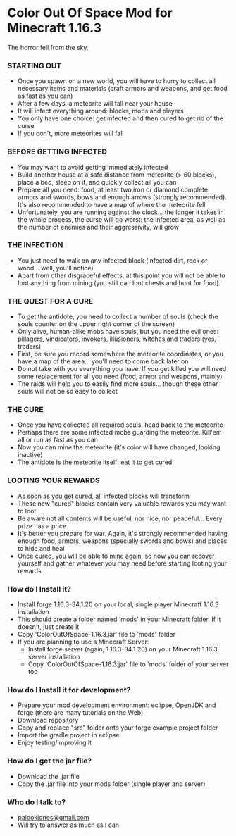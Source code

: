 # Color Out Of Space Mod for Minecraft 1.16.3 #

The horror fell from the sky.

### STARTING OUT ###

* Once you spawn on a new world, you will have to hurry to collect all necessary items and materials (craft armors and weapons, and get food as fast as you can)
* After a few days, a meteorite will fall near your house
* It will infect everything around: blocks, mobs and players
* You only have one choice: get infected and then cured to get rid of the curse
* If you don't, more meteorites will fall

### BEFORE GETTING INFECTED ###

* You may want to avoid getting immediately infected
* Build another house at a safe distance from meteorite (> 60 blocks), place a bed, sleep on it, and quickly collect all you can
* Prepare all you need: food, at least two iron or diamond complete armors and swords, bows and enough arrows (strongly recommended). It's also recommended to have a map of where the meteorite fell
* Unfortunately, you are running against the clock... the longer it takes in the whole process, the curse will go worst: the infected area, as well as the number of enemies and their aggressivity, will grow 

### THE INFECTION ###

* You just need to walk on any infected block (infected dirt, rock or wood... well, you'll notice)
* Apart from other disgraceful effects, at this point you will not be able to loot anything from mining (you still can loot chests and hunt for food)

### THE QUEST FOR A CURE ###

* To get the antidote, you need to collect a number of souls (check the souls counter on the upper right corner of the screen)
* Only alive, human-alike mobs have souls, but you need the evil ones: pillagers, vindicators, invokers, illusioners, witches and traders (yes, traders)
* First, be sure you record somewhere the meteorite coordinates, or you have a map of the area... you'll need to come back later on
* Do not take with you everything you have. If you get killed you will need some replacement for all you need (food, armor and weapons, mainly)
* The raids will help you to easily find more souls... though these other souls will not be so easy to collect

### THE CURE ###

* Once you have collected all required souls, head back to the meteorite
* Perhaps there are some infected mobs guarding the meteorite. Kill'em all or run as fast as you can
* Now you can mine the meteorite (it's color will have changed, looking inactive)
* The antidote is the meteorite itself: eat it to get cured

### LOOTING YOUR REWARDS ###

* As soon as you get cured, all infected blocks will transform
* These new "cured" blocks contain very valuable rewards you may want to loot
* Be aware not all contents will be useful, nor nice, nor peaceful... Every prize has a price
* It's better you prepare for war. Again, it's strongly recommended having enough food, armors, weapons (specially swords and bows) and places to hide and heal
* Once cured, you will be able to mine again, so now you can recover yourself and gather whatever you may need before starting looting your rewards

### How do I Install it? ###
* Install forge 1.16.3-34.1.20 on your local, single player Minecraft 1.16.3 installation
* This should create a folder named 'mods' in your Minecraft folder. If it doesn't, just create it
* Copy 'ColorOutOfSpace-1.16.3.jar' file to 'mods' folder
* If you are planning to use a Minecraft Server:
  * Install forge server (again, 1.16.3-34.1.20) on your Minecraft 1.16.3 server installation
  * Copy 'ColorOutOfSpace-1.16.3.jar' file to 'mods' folder of your server too

### How do I Install it for development? ###
* Prepare your mod development environment: eclipse, OpenJDK and forge (there are many tutorials on the Web)
* Download repository
* Copy and replace "src" folder onto your forge example project folder
* Import the gradle project in eclipse
* Enjoy testing/improving it

### How do I get the jar file? ###

* Download the .jar file
* Copy the .jar file into your mods folder (single player and server)

### Who do I talk to? ###

* palookjones@gmail.com
* Will try to answer as much as I can
